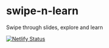 # swipe-n-learn
Swipe through slides, explore and learn

[![Netlify Status](https://api.netlify.com/api/v1/badges/f65441fc-d74c-4cf3-b215-af629eb7dd68/deploy-status)](https://app.netlify.com/sites/swipe-n-learn/deploys)


